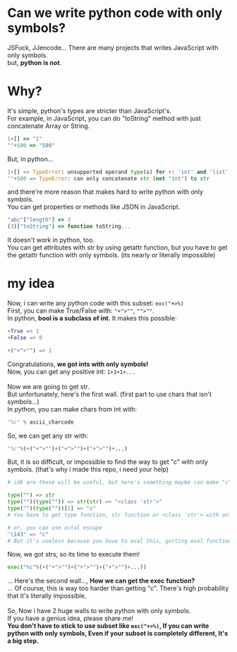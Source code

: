 # Can we write python code with only symbols?
JSFuck, JJencode... There are many projects that writes JavaScript with only symbols.<br>
but, **python is not**.
# Why?
It's simple, python's types are stricter than JavaScript's.<br>
For example, in JavaScript, you can do "toString" method with just concatenate Array or String.
```js
1+[] => "1"
""+500 => "500"
```
But, in python...
```py
1+[] => TypeError: unsupported operand type(s) for +: 'int' and 'list'
""+500 => TypeError: can only concatenate str (not "int") to str
```
and there're more reason that makes hard to write python with only symbols.<br>
You can get properties or methods like JSON in JavaScript.
```js
"abc"["length"] => 3
(3)["toString"] => function toString...
```
It doesn't work in python, too.<br>
You can get attributes with str by using getattr function, but you have to get the getattr function with only symbols. (its nearly or literally impossible)
# my idea
Now, i can write any python code with this subset: `exc("+>%)`<br>
First, you can make True/False with: `"+">""`, `"">""`.<br>
In python, **bool is a subclass of int.**
It makes this possible:
```py
+True => 1
+False => 0

+("+">"") => 1
```
Congratulations, **we got ints with only symbols!**<br>
Now, you can get any positive int: `1+1+1+...`<br><br>
Now we are going to get str.<br>
But unfortunately, here's the first wall. (first part to use chars that isn't symbols...)<br>
In python, you can make chars from int with:
```py
"%c" % ascii_charcode
```
So, we can get any str with:
```py
"%c"%(+("+">"")+("+">"")+("+">"")+...)
```
But, it is so difficult, or impossible to find the way to get "c" with only symbols. (that's why i made this repo, i need your help)<br>
```py
# idk are these will be useful, but here's something maybe can make "c":

type("") => str
type("")(type("")) => str(str) => "<class 'str'>"
type("")(type(""))[1] => "c"
# You have to get type function, str function or <class 'str'> with only symbols.

# or, you can use octal escape
"\143" => "c"
# But it's useless because you have to eval this, getting eval function and backslash is way too hard
```
Now, we got strs, so its time to execute them!
```py
exec("%c"%(+("+">"")+("+">"")+("+">"")+...))
```
... Here's the second wall..., **How we can get the exec function?**<br>
... Of course, this is way too harder than getting "c". There's high probability that it's literally impossible.<br><br>
So, Now i have 2 huge walls to write python with only symbols.<br>
If you have a genius idea, please share me!<br>
**You don't have to stick to use subset like `exc("+>%)`, If you can write python with only symbols, Even if your subset is completely different, It's a big step.**
